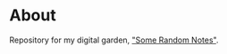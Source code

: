 # About

Repository for my digital garden, ["Some Random Notes"](https://somerandomnotes.netlify.app/).